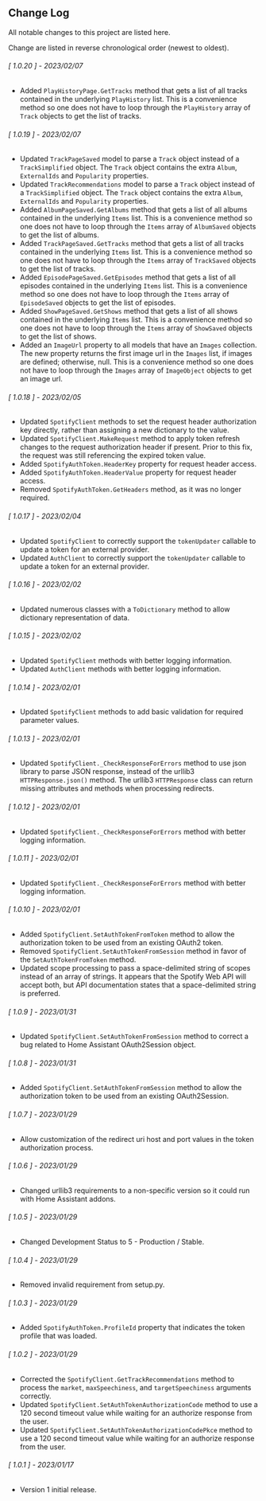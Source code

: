 ## Change Log

All notable changes to this project are listed here.  

Change are listed in reverse chronological order (newest to oldest).  

<span class="changelog">

###### [ 1.0.20 ] - 2023/02/07

  * Added `PlayHistoryPage.GetTracks` method that gets a list of all tracks contained in the underlying `PlayHistory` list.  This is a convenience method so one does not have to loop through the `PlayHistory` array of `Track` objects to get the list of tracks.

###### [ 1.0.19 ] - 2023/02/07

  * Updated `TrackPageSaved` model to parse a `Track` object instead of a `TrackSimplified` object.  The `Track` object contains the extra `Album`, `ExternalIds` and `Popularity` properties.
  * Updated `TrackRecommendations` model to parse a `Track` object instead of a `TrackSimplified` object.  The `Track` object contains the extra `Album`, `ExternalIds` and `Popularity` properties.
  * Added `AlbumPageSaved.GetAlbums` method that gets a list of all albums contained in the underlying `Items` list.  This is a convenience method so one does not have to loop through the `Items` array of `AlbumSaved` objects to get the list of albums.
  * Added `TrackPageSaved.GetTracks` method that gets a list of all tracks contained in the underlying `Items` list.  This is a convenience method so one does not have to loop through the `Items` array of `TrackSaved` objects to get the list of tracks.
  * Added `EpisodePageSaved.GetEpisodes` method that gets a list of all episodes contained in the underlying `Items` list.  This is a convenience method so one does not have to loop through the `Items` array of `EpisodeSaved` objects to get the list of episodes.
  * Added `ShowPageSaved.GetShows` method that gets a list of all shows contained in the underlying `Items` list.  This is a convenience method so one does not have to loop through the `Items` array of `ShowSaved` objects to get the list of shows.
  * Added an `ImageUrl` property to all models that have an `Images` collection.  The new property returns the first image url in the `Images` list, if images are defined; otherwise, null.  This is a convenience method so one does not have to loop through the `Images` array of `ImageObject` objects to get an image url.

###### [ 1.0.18 ] - 2023/02/05

  * Updated `SpotifyClient` methods to set the request header authorization key directly, rather than assigning a new dictionary to the value.
  * Updated `SpotifyClient.MakeRequest` method to apply token refresh changes to the request authorization header if present.  Prior to this fix, the request was still referencing the expired token value.
  * Added `SpotifyAuthToken.HeaderKey` property for request header access.
  * Added `SpotifyAuthToken.HeaderValue` property for request header access.
  * Removed `SpotifyAuthToken.GetHeaders` method, as it was no longer required.

###### [ 1.0.17 ] - 2023/02/04

  * Updated `SpotifyClient` to correctly support the `tokenUpdater` callable to update a token for an external provider.
  * Updated `AuthClient` to correctly support the `tokenUpdater` callable to update a token for an external provider.

###### [ 1.0.16 ] - 2023/02/02

  * Updated numerous classes with a `ToDictionary` method to allow dictionary representation of data.

###### [ 1.0.15 ] - 2023/02/02

  * Updated `SpotifyClient` methods with better logging information.
  * Updated `AuthClient` methods with better logging information.

###### [ 1.0.14 ] - 2023/02/01

  * Updated `SpotifyClient` methods to add basic validation for required parameter values.

###### [ 1.0.13 ] - 2023/02/01

  * Updated `SpotifyClient._CheckResponseForErrors` method to use json library to parse JSON response, instead of the urllib3 `HTTPResponse.json()` method.  The urllib3 `HTTPResponse` class can return missing attributes and methods when processing redirects.

###### [ 1.0.12 ] - 2023/02/01

  * Updated `SpotifyClient._CheckResponseForErrors` method with better logging information.

###### [ 1.0.11 ] - 2023/02/01

  * Updated `SpotifyClient._CheckResponseForErrors` method with better logging information.

###### [ 1.0.10 ] - 2023/02/01

  * Added `SpotifyClient.SetAuthTokenFromToken` method to allow the authorization token to be used from an existing OAuth2 token.
  * Removed `SpotifyClient.SetAuthTokenFromSession` method in favor of the `SetAuthTokenFromToken` method.
  * Updated scope processing to pass a space-delimited string of scopes instead of an array of strings.  It appears that the Spotify Web API will accept both, but API documentation states that a space-delimited string is preferred.

###### [ 1.0.9 ] - 2023/01/31

  * Updated `SpotifyClient.SetAuthTokenFromSession` method to correct a bug related to Home Assistant OAuth2Session object.

###### [ 1.0.8 ] - 2023/01/31

  * Added `SpotifyClient.SetAuthTokenFromSession` method to allow the authorization token to be used from an existing OAuth2Session.

###### [ 1.0.7 ] - 2023/01/29

  * Allow customization of the redirect uri host and port values in the token authorization process.

###### [ 1.0.6 ] - 2023/01/29

  * Changed urllib3 requirements to a non-specific version so it could run with Home Assistant addons.

###### [ 1.0.5 ] - 2023/01/29

  * Changed Development Status to 5 - Production / Stable.

###### [ 1.0.4 ] - 2023/01/29

  * Removed invalid requirement from setup.py.

###### [ 1.0.3 ] - 2023/01/29

  * Added `SpotifyAuthToken.ProfileId` property that indicates the token profile that was loaded.

###### [ 1.0.2 ] - 2023/01/29

  * Corrected the `SpotifyClient.GetTrackRecommendations` method to process the `market`, `maxSpeechiness`, and `targetSpeechiness` arguments correctly.
  * Updated `SpotifyClient.SetAuthTokenAuthorizationCode` method to use a 120 second timeout value while waiting for an authorize response from the user.
  * Updated `SpotifyClient.SetAuthTokenAuthorizationCodePkce` method to use a 120 second timeout value while waiting for an authorize response from the user.

###### [ 1.0.1 ] - 2023/01/17

  * Version 1 initial release.

</span>
